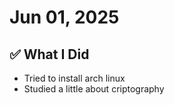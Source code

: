 # Jun 01, 2025

## ✅ What I Did
- Tried to install arch linux
- Studied a little about criptography
